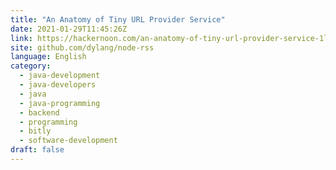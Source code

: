 ```yaml
---
title: "An Anatomy of Tiny URL Provider Service"
date: 2021-01-29T11:45:26Z
link: https://hackernoon.com/an-anatomy-of-tiny-url-provider-service-1ly31gd?source=rss&utm_medium=RSS&utm_source=news.12bit.vn
site: github.com/dylang/node-rss
language: English
category:
  - java-development
  - java-developers
  - java
  - java-programming
  - backend
  - programming
  - bitly
  - software-development
draft: false
---
```

